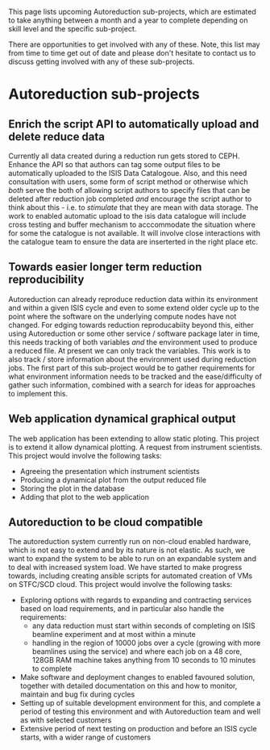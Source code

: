 This page lists upcoming Autoreduction sub-projects, which are estimated to take anything between a month and a year to complete depending on skill level and the specific sub-project.

There are opportunities to get involved with any of these. Note, this list may from time to time get out of date and please don't hesitate to contact us to discuss getting involved with any of these sub-projects.

# Autoreduction sub-projects
## Enrich the script API to automatically upload and delete reduce data
Currently all data created during a reduction run gets stored to CEPH. Enhance the API so that authors can tag some output files to be automatically uploaded to the ISIS Data Catalogoue. Also, and this need consultation with users, some form of script method or otherwise which *both* serve the both of allowing script authors to specify files that can be deleted after reduction job completed *and* encourage the script author to think about this - i.e. to *stimulate* that they are mean with data storage. The work to enabled automatic upload to the isis data catalogue will include cross testing and buffer mechanism to acccommodate the situation where for some the catalogue is not available. It will involve close interactions with the catalogue team to ensure the data are inserterted in the right place etc.

## Towards easier longer term reduction reproducibility
Autoreduction can already reproduce reduction data within its environment and within a given ISIS cycle and even to some extend older cycle up to the point where the software on the underlying compute nodes have not changed. For edging towards reduction reproducabiity beyond this, either using Autoreduction or some other service / software package later in time, this needs tracking of both variables *and* the environment used to produce a reduced file. At present we can only track the variables. This work is to also track / store information about the environment used during reduction jobs. The first part of this sub-project would be to gather requirements for what environment information needs to be tracked and the ease/difficulty of gather such information, combined with a search for ideas for approaches to implement this.

## Web application dynamical graphical output
The web application has been extending to allow static ploting. This project is to extend it allow dynamical plotting. A request from instrument scientists.
This project would involve the following tasks:
* Agreeing the presentation which instrument scientists
* Producing a dynamical plot from the output reduced file
* Storing the plot in the database
* Adding that plot to the web application

## Autoreduction to be cloud compatible
The autoreduction system currently run on non-cloud enabled hardware, which is not easy to extend and by its nature is not elastic. As such, we want to expand the system to be able to run on an expandable system and to deal with increased system load. We have started to make progress towards, including creating ansible scripts for automated creation of VMs on STFC/SCD cloud.
This project would involve the following tasks:
* Exploring options with regards to expanding and contracting services based on load requirements, and in particular also handle the requirements:
  * any data reduction must start within seconds of completing on ISIS beamline experiment and at most within a minute
  * handling in the region of 10000 jobs over a cycle (growing with more beamlines using the service) and where each job on a 48 core, 128GB RAM machine takes anything from 10 seconds to 10 minutes to complete
* Make software and deployment changes to enabled favoured solution, together with detailed documentation on this and how to monitor, maintain and bug fix during cycles
* Setting up of suitable development environment for this, and complete a period of testing this environment and with Autoreduction team and well as with selected customers
* Extensive period of next testing on production and before an ISIS cycle starts, with a wider range of customers



